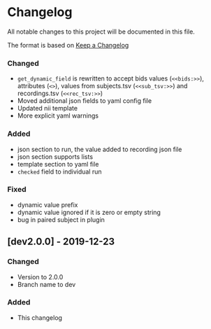 # Changelog
All notable changes to this project will be documented in this file.

The format is based on [Keep a Changelog](https://keepachangelog.com/en/1.0.0/)

### Changed
- `get_dynamic_field` is rewritten to accept bids values (`<<bids:>>`), 
attributes (`<>`), values from subjects.tsv (`<<sub_tsv:>>`) and recordings.tsv 
(`<<rec_tsv:>>`)
- Moved additional json fields to yaml config file
- Updated nii template
- More explicit yaml warnings

### Added
- json section to run, the value added to recording json file
- json section supports lists
- template section to yaml file
- `checked` field to individual run

### Fixed
- dynamic value prefix
- dynamic value ignored if it is zero or empty string
- bug in paired subject in plugin

## [dev2.0.0] - 2019-12-23

### Changed
- Version to 2.0.0
- Branch name to dev

### Added
- This changelog
